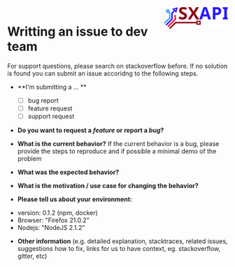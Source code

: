<img align="right" height="50" src="https://raw.githubusercontent.com/startxfr/sxapi-core/dev/docs/assets/logo.svg?sanitize=true">

# Writting an issue to dev team

For support questions, please search on stackoverflow before. If no solution is found you can submit an issue accoridng to the following steps.

* **I'm submitting a ... **
  - [ ] bug report
  - [ ] feature request
  - [ ] support request

* **Do you want to request a *feature* or report a *bug*?**

* **What is the current behavior?**
If the current behavior is a bug, please provide the steps to reproduce and if possible a minimal demo of the problem

* **What was the expected behavior?**

* **What is the motivation / use case for changing the behavior?**

* **Please tell us about your environment:**

- version: 0.1.2 (npm, docker)
- Browser: "Firefox 21.0.2"
- Nodejs: "NodeJS 2.1.2"

* **Other information** (e.g. detailed explanation, stacktraces, related issues, suggestions how to fix, links for us to have context, eg. stackoverflow, gitter, etc)